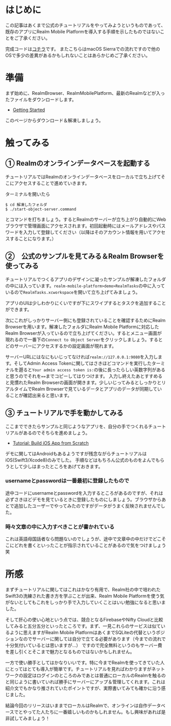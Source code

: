 <!--
title:   Realm Mobile Platformを最速で試してみた（チュートリアル）
tags:    Realm,Swift,Xcode,iOS
id:      c115aac90507edd9e083
private: false
-->
# はじめに
この記事はあくまで公式のチュートリアルをやってみようというものであって、既存のアプリにRealm Mobile Platformを導入する手順を示したものではないことをご了承ください。

完成コードは[コチラ](https://github.com/touyou/RealmTasksTutorial)です。
またこちらはmacOS Sierraでの流れですので他のOSで多少の差異があるかもしれないことはあらかじめご了承ください。

# 準備
まず始めに、RealmBrowser、RealmMobilePlatform、最新のRealmなどが入ったファイルをダウンロードします。

- [Getting Started](https://realm.io/docs/realm-mobile-platform/get-started/)

このページからダウンロード＆解凍しましょう。

# 触ってみる
## ① Realmのオンラインデータベースを起動する
チュートリアルではRealmのオンラインデータベースをローカルで立ち上げてそこにアクセスすることで進めていきます。

ターミナルを開いたら

```
$ cd 解凍したフォルダ
$ ./start-object-server.command
```

とコマンドを打ちましょう。するとRealmのサーバーが立ち上がり自動的にWebブラウザで管理画面にアクセスされます。初回起動時にはメールアドレスやパスワードを入力して登録してください（以降はそのアカウント情報を用いてアクセスすることになります。）

## ②　公式のサンプルを見てみる＆Realm Browserを使ってみる
チュートリアルでつくるアプリのデザインに凝ったサンプルが解凍したフォルダの中には入っています。`realm-mobile-platform>demo>RealmTasks`の中に入っているので`RealmTasks.xcworkspace`を開いて立ち上げてみましょう。

アプリのUIは少しわかりにくいですが下にスワイプするとタスクを追加することができます。

次にこれがしっかりサーバー側にも登録されていることを確認するためにRealm Browserを用います。解凍したフォルダにRealm Mobile Platformに対応したRealm Browserが入っているので立ち上げてください。するとメニュー画面が現れるので一番下の`Connect to Object Server`をクリックしましょう。するとどのサーバーにアクセスするかの設定画面が現れます。

サーバーURLにはなにもいじってなければ`realm://127.0.0.1:9080`を入力します。そしてAdmin Access Tokenに関してはさきほどコマンドを実行したターミナルを遡ると`Your admin access token is:`の後に長ったらしい英数字列があると思うのでそれを`==`までコピーしてはりつけます。
入力し終えたあとすすめると見慣れたRealm Browserの画面が開きます。少しいじってみるとしっかりとリアルタイムでRealm Browserで見ているデータとアプリのデータが同期していることが確認出来ると思います。

## ③ チュートリアルで手を動かしてみる
ここまでできたらサンプルと同じようなアプリを、自分の手でつくれるチュートリアルがあるのでそちらを進めましょう。

- [Tutorial: Build iOS App from Scratch](https://realm.io/docs/realm-mobile-platform/example-app/cocoa/)

デモに関してはAndroidもあるようですが残念ながらチュートリアルはiOS(Swift3/Xcode8)のみでした。
手順などはもちろん公式のものをよんでもらうとして少しはまったところをあげておきます。
### usernameとpasswordは一番最初に登録したもので
途中コードにusernameとpasswordを入力するところがあるのですが、それは必ずさきほどデモを見ているときに登録したものにしましょう。ブラウザからあとで追加したユーザーでやってみたのですがデータがうまく反映されませんでした。
### 時々文章の中に入力すべきことが書かれている
これは英語母国話者なら問題ないのでしょうが、途中で文章中の中だけでどこそこにどれを書くといったことが指示されていることがあるので気をつけましょう笑

# 所感
まずチュートリアルに関してはこれはかなり有用で、Realm社の中で培われたSwift3の洗練された書き方を学ぶことが出来、Realm Mobile Platformを使う気がないとしてもこれをしっかり手で入力していくことはいい勉強になると思いました。

そして肝心の使い心地という点では、競合となるFirebaseやNifty Cloudと比較してみると五分五分といったところです。まず、一見これらのサービスは似ているように思えますがRealm Mobile PlatformはあくまでSQLiteの代替というポジションなのでサーバーに関しては自分で立てる必要があります（今までの流れで十分気付いているとは思いますが...）
ですので完全無料というのもサーバー費を差し引くとそこまで魅力となるものではないかもしれません。

一方で使い勝手としてはかなりいいです。特に今までRealmを使ってきていた人にとってはとても導入が簡単です。チュートリアルを見ればわかりますがネットワークの設定はログインのところのみであとは普通にローカルのRealmを触るのと同じように書いていれば勝手にサーバーにアップ＆管理してくれます。これは紹介文でもかなり推されていたポイントですが、実際書いてみても確かに沿う感じました。

結論今回のリリースはいままでローカルはRealmで、オンラインは自作データベースでとやってた人たちに一番嬉しいものかもしれません。もし興味があれば是非試してみましょう！